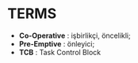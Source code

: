 # TERMS
- **Co-Operative** : işbirlikçi, öncelikli;
- **Pre-Emptive** : önleyici;
- **TCB** : Task Control Block